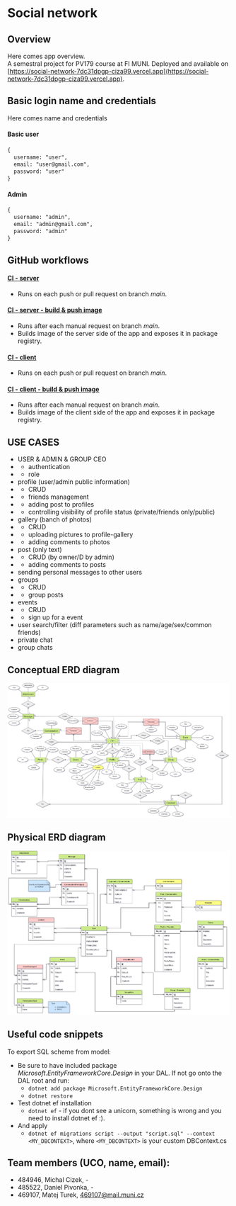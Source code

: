 # Social network

## Overview
Here comes app overview.  
A semestral project for PV179 course at FI MUNI.
Deployed and available on [https://social-network-7dc31dpgp-ciza99.vercel.app](https://social-network-7dc31dpgp-ciza99.vercel.app).


## Basic login name and credentials 
Here comes name and credentials  

#### **Basic user**
```
{
  username: "user",
  email: "user@gmail.com",
  password: "user"
}
```

#### **Admin**
```
{
  username: "admin",
  email: "admin@gmail.com",
  password: "admin"
}
```
## GitHub workflows
#### [CI - server](https://github.com/TMatej/social-network/blob/main/.github/workflows/server_ci.yml) 
- Runs on each push or pull request on branch _main_.

#### [CI - server - build & push image](https://github.com/TMatej/social-network/blob/main/.github/workflows/server_image.yml) 
- Runs after each manual request on branch _main_.
- Builds image of the server side of the app and exposes it in package registry.

#### [CI - client](https://github.com/TMatej/social-network/blob/main/.github/workflows/client_ci.yml) 
- Runs on each push or pull request on branch _main_.

#### [CI - client - build & push image](https://github.com/TMatej/social-network/blob/main/.github/workflows/client_image.yml) 
- Runs after each manual request on branch _main_.
- Builds image of the client side of the app and exposes it in package registry.

## USE CASES
- USER & ADMIN & GROUP CEO 
- - authentication
- - role
- profile (user/admin public information)
- - CRUD
- - friends management
- - adding post to profiles
- - controlling visibility of profile status (private/friends only/public)
- gallery (banch of photos)
- - CRUD
- - uploading pictures to profile-gallery
- - adding comments to photos
- post (only text)
- - CRUD (by owner/D by admin)
- - adding comments to posts
- sending personal messages to other users
- groups
- - CRUD 
- - group posts
- events
- - CRUD 
- - sign up for a event
- user search/filter (diff parameters such as name/age/sex/common friends)
- private chat
- group chats

## Conceptual ERD diagram
![Conceptual erd - Chans notation](diagrams/social_network_diagrams-ERD_conceptual.jpg)

## Physical ERD diagram
![Physical erd - Crows notation](diagrams/social_network_diagrams-ERD_physical.jpg)

## Useful code snippets
To export SQL scheme from model:  
- Be sure to have included package  *Microsoft.EntityFrameworkCore.Design* in your DAL. If not go onto the DAL root and run:
  - `dotnet add package Microsoft.EntityFrameworkCore.Design` 
  - `dotnet restore`  
- Test dotnet ef installation
  - `dotnet ef` - if you dont see a unicorn, something is wrong and you need to install dotnet ef :).
- And apply 
  - `dotnet ef migrations script --output "script.sql" --context <MY_DBCONTEXT>`, where `<MY_DBCONTEXT>` is your custom DBContext.cs

## Team members (UCO, name, email):
- 484946, Michal Cizek, -
- 485522, Daniel Pivonka, -
- 469107, Matej Turek, 469107@mail.muni.cz

